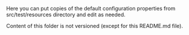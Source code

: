 Here you can put copies of the default configuration properties from 
src/test/resources directory and edit as needed.

Content of this folder is not versioned (except for this README.md file).